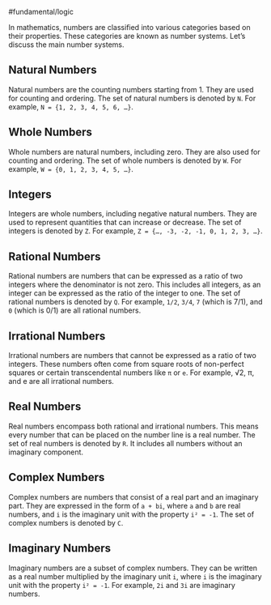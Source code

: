 #fundamental/logic

In mathematics, numbers are classified into various categories based on their properties. These categories are known as number systems. Let’s discuss the main number systems.

## Natural Numbers

Natural numbers are the counting numbers starting from 1. They are used for counting and ordering. The set of natural numbers is denoted by `N`. For example, `N = {1, 2, 3, 4, 5, 6, …}`.

## Whole Numbers

Whole numbers are natural numbers, including zero. They are also used for counting and ordering. The set of whole numbers is denoted by `W`. For example, `W = {0, 1, 2, 3, 4, 5, …}`.

## Integers

Integers are whole numbers, including negative natural numbers. They are used to represent quantities that can increase or decrease. The set of integers is denoted by `Z`. For example, `Z = {…, -3, -2, -1, 0, 1, 2, 3, …}`.

## Rational Numbers

Rational numbers are numbers that can be expressed as a ratio of two integers where the denominator is not zero. This includes all integers, as an integer can be expressed as the ratio of the integer to one. The set of rational numbers is denoted by `Q`. For example, `1/2`, `3/4`, `7` (which is 7/1), and `0` (which is 0/1) are all rational numbers.

## Irrational Numbers

Irrational numbers are numbers that cannot be expressed as a ratio of two integers. These numbers often come from square roots of non-perfect squares or certain transcendental numbers like `π` or `e`. For example, √2, π, and e are all irrational numbers.

## Real Numbers

Real numbers encompass both rational and irrational numbers. This means every number that can be placed on the number line is a real number. The set of real numbers is denoted by `R`. It includes all numbers without an imaginary component.

## Complex Numbers

Complex numbers are numbers that consist of a real part and an imaginary part. They are expressed in the form of `a + bi`, where `a` and `b` are real numbers, and `i` is the imaginary unit with the property `i² = -1`. The set of complex numbers is denoted by `C`.

## Imaginary Numbers

Imaginary numbers are a subset of complex numbers. They can be written as a real number multiplied by the imaginary unit `i`, where `i` is the imaginary unit with the property `i² = -1`. For example, `2i` and `3i` are imaginary numbers.
